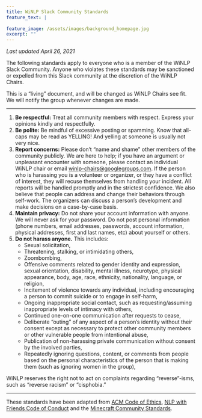 ```yaml
---
title: WiNLP Slack Community Standards
feature_text: |
  
feature_image: /assets/images/background_homepage.jpg
excerpt: ""
---
```


*Last updated April 26, 2021*

The following standards apply to everyone who is a member of the WiNLP Slack Community. Anyone who violates these standards may be sanctioned or expelled from this Slack community at the discretion of the WiNLP Chairs.

This is a “living” document, and will be changed as WiNLP Chairs see fit. We will notify the group whenever changes are made.

---

1. **Be respectful:** Treat all community members with respect. Express your opinions kindly and respectfully.
2. **Be polite:** Be mindful of excessive posting or spamming. Know that all-caps may be read as YELLING! And yelling at someone is usually not very nice.
3. **Report concerns:** Please don’t “name and shame” other members of the community publicly. We are here to help; if you have an argument or unpleasant encounter with someone, please contact an individual WiNLP chair or email [winlp-chairs@googlegroups.com](mailto:winlp-chairs@googlegroups.com). If the person who is harassing you is a volunteer or organizer, or they have a conflict of interest, they will recuse themselves from handling your incident. All reports will be handled promptly and in the strictest confidence. We also believe that people can address and change their behaviors through self-work. The organizers can discuss a person’s development and make decisions on a case-by-case basis.
4. **Maintain privacy:** Do not share your account information with anyone. We will never ask for your password. Do not post personal information (phone numbers, email addresses, passwords, account information, physical addresses, first and last names, etc) about yourself or others.
5. **Do not harass anyone.** This includes: 
    - Sexual solicitation, 
    - Threatening, stalking, or intimidating others, 
    - Zoombombing, 
    - Offensive comments related to gender identity and expression, sexual orientation, disability, mental illness, neurotype, physical appearance, body, age, race, ethnicity, nationality, language, or religion,
    - Incitement of violence towards any individual, including encouraging a person to commit suicide or to engage in self-harm,
    - Ongoing inappropriate social contact, such as requesting/assuming inappropriate levels of intimacy with others,
    - Continued one-on-one communication after requests to cease,
    - Deliberate “outing” of any aspect of a person’s identity without their consent except as necessary to protect other community members or other vulnerable people from intentional abuse,
    - Publication of non-harassing private communication without consent by the involved parties,
    - Repeatedly ignoring questions, content, or comments from people based on the personal characteristics of the person that is making them (such as ignoring women in the group),

WiNLP reserves the right not to act on complaints regarding “reverse”-isms, such as “reverse racism” or “cisphobia.”

---

These standards have been adapted from [ACM Code of Ethics](https://www.acm.org/code-of-ethics), [NLP with Friends Code of Conduct](https://nlpwithfriends.com/code-of-conduct/) and the [Minecraft Community Standards](https://www.minecraft.net/en-us/community-standards).